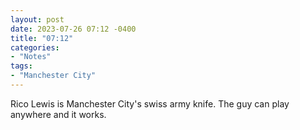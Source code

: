 ```yaml
---
layout: post
date: 2023-07-26 07:12 -0400
title: "07:12"
categories:
- "Notes"
tags:
- "Manchester City"
---
```


Rico Lewis is Manchester City's swiss army knife. The guy can play anywhere and it works. 
